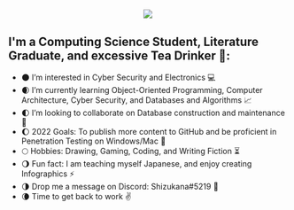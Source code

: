 <h1 align="center">
  <img src="https://readme-typing-svg.herokuapp.com/?font=Righteous&size=35&center=true&vCenter=true&width=500&height=70&duration=4000&lines=Hello,+I'm*John+Dunbar!;"/>
</h1>

## I'm a Computing Science Student, Literature Graduate, and excessive Tea Drinker :tea::
- :new_moon: I’m interested in Cyber Security and Electronics :computer:
- :waxing_crescent_moon: I’m currently learning Object-Oriented Programming, Computer Architecture, Cyber Security, and Databases and Algorithms :chart_with_upwards_trend:
- :first_quarter_moon: I’m looking to collaborate on Database construction and maintenance :pushpin:
- :waxing_gibbous_moon: 2022 Goals: To publish more content to GitHub and be proficient in Penetration Testing on Windows/Mac :crown:
- :full_moon: Hobbies: Drawing, Gaming, Coding, and Writing Fiction :hourglass_flowing_sand:
- :waning_gibbous_moon: Fun fact: I am teaching myself Japanese, and enjoy creating Infographics :zap:
- :last_quarter_moon: Drop me a message on Discord: Shizukana#5219 :speech_balloon:
- :waning_crescent_moon: Time to get back to work :v:

<!---
JohnDunbar21/JohnDunbar21 is a ✨ special ✨ repository because its `README.md` (this file) appears on your GitHub profile.
You can click the Preview link to take a look at your changes.
--->
